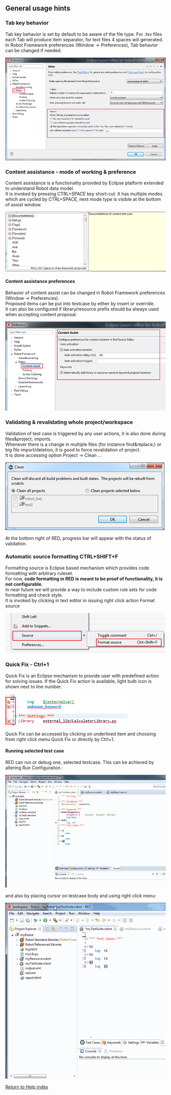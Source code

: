 ## General usage hints

### Tab key behavior

Tab key behavior is set by default to be aware of the file type. For .tsv
files each Tab will produce item separator, for text files 4 spaces will
generated.  
In Robot Framework preferences (Window -> Preferences), Tab behavior can be
changed if needed.  
  
![](general/tab_behaviour.png)  
  

### Content assistance - mode of working & preference

Content assistance is a functionality provided by Eclipse platform extended to
understand Robot data model.  
It is invoked by pressing CTRL+SPACE key short-cut. It has multiple modes
which are cycled by CTRL+SPACE, next mode type is visible at the bottom of
assist window.  
  
![](general/content-assist-modes.gif)  
  

#### Content assistance preferences

Behavior of content assist can be changed in Robot Framework preferences
(Window -> Preferences).  
Proposed items can be put into testcase by either by insert or override.  
It can also be configured if library/resource prefix should ba always used
when accepting content proposal.  
  
![](general/content_pref.png)  
  

### Validating & revalidating whole project/workspace

Validation of test case is triggered by any user actions, it is also done
during files&amp;project; imports.  
Whenever there is a change in multiple files (for instance find&amp;replace;)
or big file import/deletion, it is good to force revalidation of project.  
It is done accessing option Project -> Clean ...  
  
![](general/gen_1.png)  
  
At the bottom right of RED, progress bar will appear with the status of
validation.  

### Automatic source formatting CTRL+SHIFT+F

Formatting source is Eclipse based mechanism which provides code formatting
with arbitrary ruleset.  
For now, **code formatting in RED is meant to be proof of functionality, it is
not configurable.**  
In near future we will provide a way to include custom rule sets for code
formatting and check style.  
It is invoked by clicking in text editor in issuing right click action Format
source  
  
  
![](general/gen_5.png)  
  

### Quick Fix - Ctrl+1

Quick Fix is an Eclipse mechanism to provide user with predefined action for
solving issues. If the Quick Fix action is available, light bulb icon is shown
next to line number.  
  
![](general/gen_6.png)  
  
Quick Fix can be accessed by clicking on underlined item and choosing from
right click menu Quick Fix or directly by Ctrl+1.

#### Running selected test case

RED can run or debug one, selected testcase. This can be achieved by altering
Run Configuration :  
  
![](general/run-selected.gif)  
  
and also by placing cursor on testcase body and using right click menu:  
  
![](general/run-selected-editors.gif)  
  

[Return to Help index](http://nokia.github.io/RED/help/)
